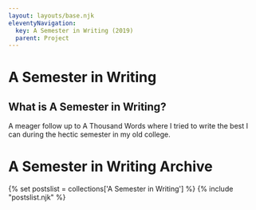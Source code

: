 ```yaml
---
layout: layouts/base.njk
eleventyNavigation:
  key: A Semester in Writing (2019)
  parent: Project
---
```


# A Semester in Writing

## What is A Semester in Writing?

A meager follow up to A Thousand Words where I tried to write the best I can during the hectic semester in my old college.

# A Semester in Writing Archive

{% set postslist = collections['A Semester in Writing'] %}
{% include "postslist.njk" %}